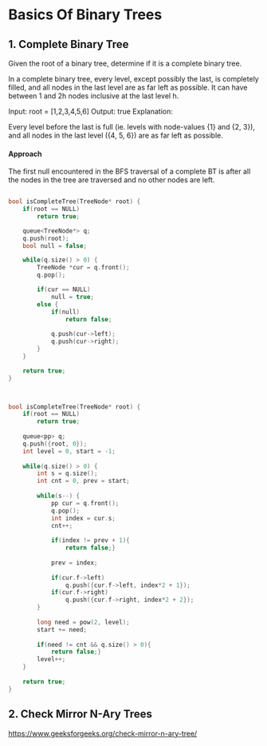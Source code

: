 # Basics Of Binary Trees

## 1. Complete Binary Tree

Given the root of a binary tree, determine if it is a complete binary tree.

In a complete binary tree, every level, except possibly the last, is completely filled, 
and all nodes in the last level are as far left as possible. 
It can have between 1 and 2h nodes inclusive at the last level h.

Input: root = [1,2,3,4,5,6]
Output: true
Explanation: 

Every level before the last is full (ie. levels with node-values {1} and {2, 3}), 
and all nodes in the last level ({4, 5, 6}) are as far left as possible.

#### Approach
The first null encountered in the BFS traversal of a complete BT is after all the nodes in the tree are traversed 
and no other nodes are left.

```cpp

bool isCompleteTree(TreeNode* root) {
    if(root == NULL)
        return true;

    queue<TreeNode*> q;
    q.push(root);
    bool null = false;

    while(q.size() > 0) {
        TreeNode *cur = q.front(); 
        q.pop();

        if(cur == NULL)
            null = true;
        else {
            if(null)
                return false;
            
            q.push(cur->left);
            q.push(cur->right);
        }
    }

    return true;
}



bool isCompleteTree(TreeNode* root) {
    if(root == NULL)
        return true;
    
    queue<pp> q;
    q.push({root, 0});
    int level = 0, start = -1;
    
    while(q.size() > 0) {
        int s = q.size();
        int cnt = 0, prev = start;
        
        while(s--) {
            pp cur = q.front();
            q.pop();
            int index = cur.s;
            cnt++;
            
            if(index != prev + 1){
                return false;}
            
            prev = index;
            
            if(cur.f->left)
                q.push({cur.f->left, index*2 + 1});
            if(cur.f->right)
                q.push({cur.f->right, index*2 + 2});
        }
        
        long need = pow(2, level); 
        start += need; 
        
        if(need != cnt && q.size() > 0){
            return false;}
        level++;
    }
    
    return true;
}
```


## 2. Check Mirror N-Ary Trees

https://www.geeksforgeeks.org/check-mirror-n-ary-tree/